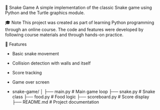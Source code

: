 🐍 Snake Game
A simple implementation of the classic Snake game using Python and the Turtle graphics module.

🎓 Note
This project was created as part of learning Python programming through an online course. The code and features were developed by following course materials and through hands-on practice.


🚀 Features
* Basic snake movement
* Collision detection with walls and itself
* Score tracking
* Game over screen

* snake-game/
│
├── main.py              # Main game loop
├── snake.py             # Snake class
├── food.py              # Food logic
├── scoreboard.py        # Score display
├── README.md            # Project documentation
